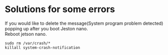 # Solutions for some errors 

If you would like to delete the message(System program problem detected) popping up after you boot Jeston nano.  
Reboot jetson nano.  
```
sudo rm /var/crash/* 
killall system-crash-notification
```

